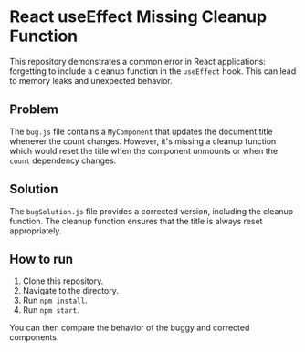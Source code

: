 # React useEffect Missing Cleanup Function

This repository demonstrates a common error in React applications: forgetting to include a cleanup function in the `useEffect` hook.  This can lead to memory leaks and unexpected behavior.

## Problem
The `bug.js` file contains a `MyComponent` that updates the document title whenever the count changes. However, it's missing a cleanup function which would reset the title when the component unmounts or when the `count` dependency changes.

## Solution
The `bugSolution.js` file provides a corrected version, including the cleanup function.  The cleanup function ensures that the title is always reset appropriately.

## How to run
1. Clone this repository.
2. Navigate to the directory.
3. Run `npm install`.
4. Run `npm start`.

You can then compare the behavior of the buggy and corrected components.
